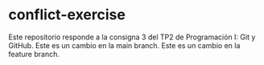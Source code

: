 # conflict-exercise
Este repositorio responde a la consigna 3 del TP2 de Programación I: Git y GitHub. 
Este es un cambio en la main branch.
Este es un cambio en la feature branch.
